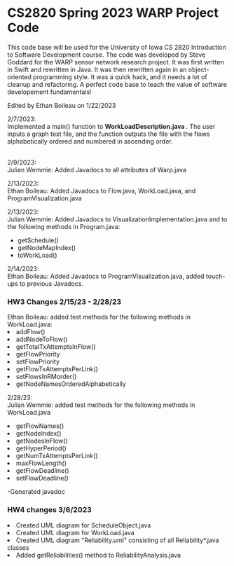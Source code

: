 # CS2820 Spring 2023 WARP Project Code
This code base will be used for the University of Iowa CS 2820 Introduction to Software
Development course. The code was developed by Steve Goddard for the WARP sensor network 
research project. It was first written in Swift and rewritten in Java. It was then 
rewritten again in an object-oriented programming style. It was a quick
hack, and it needs a lot of cleanup and refactoring. A perfect code base to teach
the value of software developement fundamentals!

Edited by Ethan Boileau on 1/22/2023

2/7/2023: <br>
Implemented a main() function to <b> WorkLoadDescription.java </b>. The user inputs a graph text file,
and the function outputs the file with the flows alphabetically ordered and numbered in ascending order. 

<br>
2/9/2023: <br>
Julian Wemmie: Added Javadocs to all attributes of Warp.java

2/13/2023: <br>
Ethan Boileau: Added Javadocs to Flow.java, WorkLoad.java, and ProgramVisualization.java

2/13/2023: <br>
Julian Wemmie: Added Javadocs to VisualizationImplementation.java and to the following methods in Program.java:
<ul>
	<li>getSchedule()</li>
	<li>getNodeMapIndex()</li>
	<li>toWorkLoad()</li>
</ul>

2/14/2023: <br>
Ethan Boileau: Added Javadocs to ProgramVisualization.java, added touch-ups to previous Javadocs.

<h3> HW3 Changes 2/15/23 - 2/28/23 </h3> 
Ethan Boileau: added test methods for the following methods in WorkLoad.java:
<li>addFlow()</li>
<li>addNodeToFlow() </li>
<li>getTotalTxAttemptsInFlow()</li>
<li>getFlowPriority</li>
<li>setFlowPriority</li>
<li>getFlowTxAttemptsPerLink() </li>
<li>setFlowsInRMorder() </li>
<li>getNodeNamesOrderedAlphabetically</li>

2/28/23: <br>
Julian Wemmie: added test methods for the following methods in WorkLoad.java
<li>getFlowNames() </li>
<li>getNodeIndex() </li>
<li>getNodesInFlow() </li>
<li>getHyperPeriod() </li>
<li>getNumTxAttemptsPerLink() </li>
<li>maxFlowLength() </li>
<li>getFlowDeadline() </li>
<li>setFlowDeadline()</li>

-Generated javadoc
<h3>HW4 changes 3/6/2023 </h3>
<li>Created UML diagram for ScheduleObject.java</li>
<li>Created UML diagram for WorkLoad.java</li>
<li>Created UML diagram "Reliability.uml" consisting of all
Reliability*.java classes </li>
<li>Added getReliabilities() method to ReliabilityAnalysis.java</li>